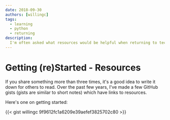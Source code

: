```yaml
---
date: 2018-09-30
authors: [willingc]
tags: 
  - learning
  - python
  - returning
description:
  I'm often asked what resources would be helpful when returning to tech after an absence or moving into tech from another career.
---
```


# Getting (re)Started - Resources

If you share something more than three times, it's a good idea to write it
down for others to read. Over the past few years, I've made a few GitHub
gists (gists are similar to short notes) which have links to resources.

<!-- more -->

Here's one on getting started:

{{< gist willingc 9f9612fc1a6209e39aefef3825702c80 >}}
